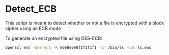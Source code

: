 # Detect_ECB
This script is meant to detect whether or not a file is encrypted with a block cipher using an ECB mode

To generate an encrypted file using DES-ECB:
```bash
openssl enc -des-ecb -K e0e0e0e0f1f1f1f1 -in /bin/ls -out ls.enc
```


